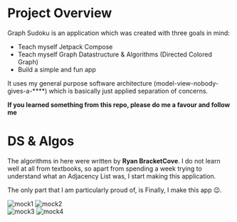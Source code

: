 # Project Overview

Graph Sudoku is an application which was created with three goals in mind:
- Teach myself Jetpack Compose
- Teach myself Graph Datastructure & Algorithms (Directed Colored Graph)
- Build a simple and fun app

It uses my general purpose software architecture (model-view-nobody-gives-a-****) which is basically just applied separation of concerns.

**If you learned something from this repo, please do me a favour and follow me**

# DS & Algos

The algorithms in here were written by **Ryan BracketCove**. I do not learn well at all from textbooks, so apart from spending a week trying to understand what an Adjacency List was, I start making this application.

The only part that I am particularly proud of, is Finally, I make this app 😉.

![mock1](https://user-images.githubusercontent.com/36567474/137270631-ca386cf0-15eb-4f59-a17c-45a99cf30490.png)
![mock2](https://user-images.githubusercontent.com/36567474/137270637-247d9bcc-425d-4870-be15-730888392959.png)
<br/>
![mock3](https://user-images.githubusercontent.com/36567474/137270638-d77d363b-4e36-405d-a0d0-6a8cffc80ead.png)
![mock4](https://user-images.githubusercontent.com/36567474/137270642-768824ce-b80b-45b2-994b-239135e9be98.png)

